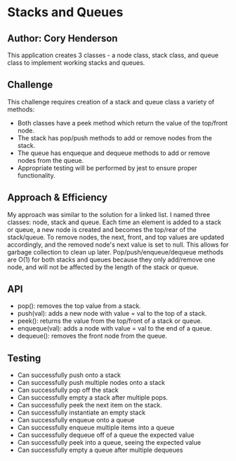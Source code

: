 # Stacks and Queues
## Author: Cory Henderson
This application creates 3 classes - a node class, stack class, and queue class to implement working stacks and queues.

## Challenge
This challenge requires creation of a stack and queue class a variety of methods:
- Both classes have a peek method which return the value of the top/front node.
- The stack has pop/push methods to add or remove nodes from the stack.
- The queue has enqueque and dequeue methods to add or remove nodes from the queue.
- Appropriate testing will be performed by jest to ensure proper functionality.

## Approach & Efficiency
My approach was similar to the solution for a linked list.  I named three classes: node, stack and queue.  Each time an element is added to a stack or queue, a new node is created and becomes the top/rear of the stack/queue. To remove nodes, the next, front, and top values are updated accordingly, and the removed node's next value is set to null. This allows for garbage collection to clean up later. Pop/push/enqueue/dequeue methods are O(1) for both stacks and queues because they only add/remove one node, and will not be affected by the length of the stack or queue.

## API
- pop(): removes the top value from a stack.
- push(val): adds a new node with value = val to the top of a stack.
- peek(): returns the value from the top/front of a stack or queue.
- enqueque(val): adds a node with value = val to the end of a queue.
- dequeue(): removes the front node from the queue.

## Testing
- Can successfully push onto a stack
- Can successfully push multiple nodes onto a stack
- Can successfully pop off the stack
- Can successfully empty a stack after multiple pops.
- Can successfully peek the next item on the stack.
- Can successfully instantiate an empty stack
- Can successfully enqueue onto a queue
- Can successfully enqueue multiple items into a queue
- Can successfully dequeue off of a queue the expected value
- Can successfully peek into a queue, seeing the expected value
- Can successfully empty a queue after multiple dequeues